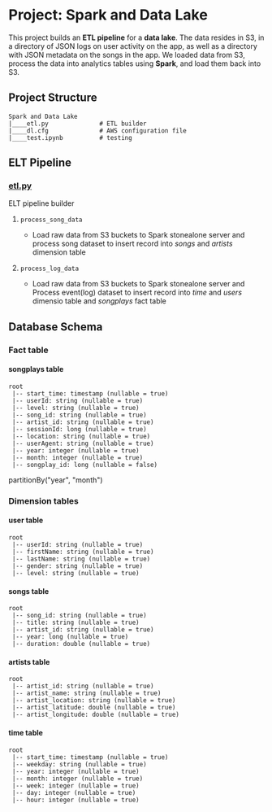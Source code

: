 # Project: Spark and Data Lake
This project builds an **ETL pipeline** for a **data lake**. The data resides in S3, in a directory of JSON logs on user activity on the app, as well as a directory with JSON metadata on the songs in the app. We loaded data from S3, process the data into analytics tables using **Spark**, and load them back into S3.


## Project Structure

```
Spark and Data Lake
|____etl.py              # ETL builder
|____dl.cfg              # AWS configuration file
|____test.ipynb          # testing
```


## ELT Pipeline
### [etl.py](etl.py)
ELT pipeline builder

1. `process_song_data`
	* Load raw data from S3 buckets to Spark stonealone server and process song dataset to insert record into _songs_ and _artists_ dimension table

2. `process_log_data`
	* Load raw data from S3 buckets to Spark stonealone server and Process event(log) dataset to insert record into _time_ and _users_ dimensio table and _songplays_ fact table


## Database Schema

### Fact table

#### songplays table

```
root
 |-- start_time: timestamp (nullable = true)
 |-- userId: string (nullable = true)
 |-- level: string (nullable = true)
 |-- song_id: string (nullable = true)
 |-- artist_id: string (nullable = true)
 |-- sessionId: long (nullable = true)
 |-- location: string (nullable = true)
 |-- userAgent: string (nullable = true)
 |-- year: integer (nullable = true)
 |-- month: integer (nullable = true)
 |-- songplay_id: long (nullable = false)
```
partitionBy("year", "month")


### Dimension tables

#### user table

```
root
 |-- userId: string (nullable = true)
 |-- firstName: string (nullable = true)
 |-- lastName: string (nullable = true)
 |-- gender: string (nullable = true)
 |-- level: string (nullable = true)
```

#### songs table

```
root
 |-- song_id: string (nullable = true)
 |-- title: string (nullable = true)
 |-- artist_id: string (nullable = true)
 |-- year: long (nullable = true)
 |-- duration: double (nullable = true)
```

#### artists table

```
root
 |-- artist_id: string (nullable = true)
 |-- artist_name: string (nullable = true)
 |-- artist_location: string (nullable = true)
 |-- artist_latitude: double (nullable = true)
 |-- artist_longitude: double (nullable = true)
```

#### time table

```
root
 |-- start_time: timestamp (nullable = true)
 |-- weekday: string (nullable = true)
 |-- year: integer (nullable = true)
 |-- month: integer (nullable = true)
 |-- week: integer (nullable = true)
 |-- day: integer (nullable = true)
 |-- hour: integer (nullable = true)
```
